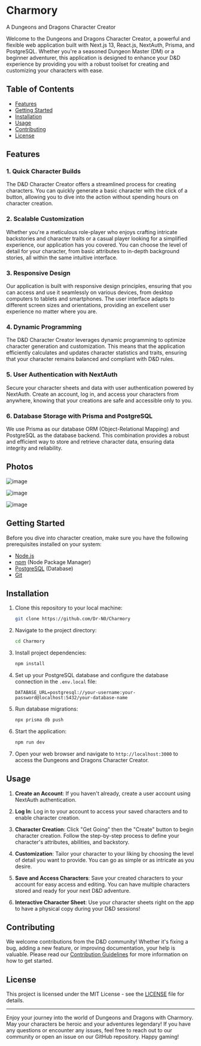 # Charmory
A Dungeons and Dragons Character Creator

Welcome to the Dungeons and Dragons Character Creator, a powerful and flexible web application built with Next.js 13, React.js, NextAuth, Prisma, and PostgreSQL. Whether you're a seasoned Dungeon Master (DM) or a beginner adventurer, this application is designed to enhance your D&D experience by providing you with a robust toolset for creating and customizing your characters with ease.

## Table of Contents

- [Features](#features)
- [Getting Started](#getting-started)
- [Installation](#installation)
- [Usage](#usage)
- [Contributing](#contributing)
- [License](#license)

## Features

### 1. Quick Character Builds
The D&D Character Creator offers a streamlined process for creating characters. You can quickly generate a basic character with the click of a button, allowing you to dive into the action without spending hours on character creation.

### 2. Scalable Customization
Whether you're a meticulous role-player who enjoys crafting intricate backstories and character traits or a casual player looking for a simplified experience, our application has you covered. You can choose the level of detail for your character, from basic attributes to in-depth background stories, all within the same intuitive interface.

### 3. Responsive Design
Our application is built with responsive design principles, ensuring that you can access and use it seamlessly on various devices, from desktop computers to tablets and smartphones. The user interface adapts to different screen sizes and orientations, providing an excellent user experience no matter where you are.

### 4. Dynamic Programming
The D&D Character Creator leverages dynamic programming to optimize character generation and customization. This means that the application efficiently calculates and updates character statistics and traits, ensuring that your character remains balanced and compliant with D&D rules.

### 5. User Authentication with NextAuth
Secure your character sheets and data with user authentication powered by NextAuth. Create an account, log in, and access your characters from anywhere, knowing that your creations are safe and accessible only to you.

### 6. Database Storage with Prisma and PostgreSQL
We use Prisma as our database ORM (Object-Relational Mapping) and PostgreSQL as the database backend. This combination provides a robust and efficient way to store and retrieve character data, ensuring data integrity and reliability.

## Photos

![image](https://github.com/Dr-N0/Charmory/assets/15280703/2b90be9d-91a7-4209-9510-ce5dcf813334)

![image](https://github.com/Dr-N0/Charmory/assets/15280703/85429dd1-0bae-4db3-9e78-36349ec97750)

![image](https://github.com/Dr-N0/Charmory/assets/15280703/876c39f7-3737-4db9-b427-6c8ba4384bc6)

## Getting Started

Before you dive into character creation, make sure you have the following prerequisites installed on your system:

- [Node.js](https://nodejs.org/)
- [npm](https://www.npmjs.com/) (Node Package Manager)
- [PostgreSQL](https://www.postgresql.org/) (Database)
- [Git](https://git-scm.com/)

## Installation

1. Clone this repository to your local machine:

   ```bash
   git clone https://github.com/Dr-N0/Charmory
   ```

2. Navigate to the project directory:

   ```bash
   cd Charmory
   ```

3. Install project dependencies:

   ```bash
   npm install
   ```

4. Set up your PostgreSQL database and configure the database connection in the `.env.local` file:

   ```
   DATABASE_URL=postgresql://your-username:your-password@localhost:5432/your-database-name
   ```

5. Run database migrations:

   ```bash
   npx prisma db push
   ```

6. Start the application:

   ```bash
   npm run dev
   ```

7. Open your web browser and navigate to `http://localhost:3000` to access the Dungeons and Dragons Character Creator.

## Usage

1. **Create an Account**: If you haven't already, create a user account using NextAuth authentication.

2. **Log In**: Log in to your account to access your saved characters and to enable character creation.

3. **Character Creation**: Click "Get Going" then the "Create" button to begin character creation. Follow the step-by-step process to define your character's attributes, abilities, and backstory.

4. **Customization**: Tailor your character to your liking by choosing the level of detail you want to provide. You can go as simple or as intricate as you desire.

5. **Save and Access Characters**: Save your created characters to your account for easy access and editing. You can have multiple characters stored and ready for your next D&D adventure.

6. **Interactive Character Sheet**: Use your character sheets right on the app to have a physical copy during your D&D sessions!

## Contributing

We welcome contributions from the D&D community! Whether it's fixing a bug, adding a new feature, or improving documentation, your help is valuable. Please read our [Contribution Guidelines](CONTRIBUTING.md) for more information on how to get started.

## License

This project is licensed under the MIT License - see the [LICENSE](LICENSE) file for details.

---

Enjoy your journey into the world of Dungeons and Dragons with Charmory. May your characters be heroic and your adventures legendary! If you have any questions or encounter any issues, feel free to reach out to our community or open an issue on our GitHub repository. Happy gaming!

